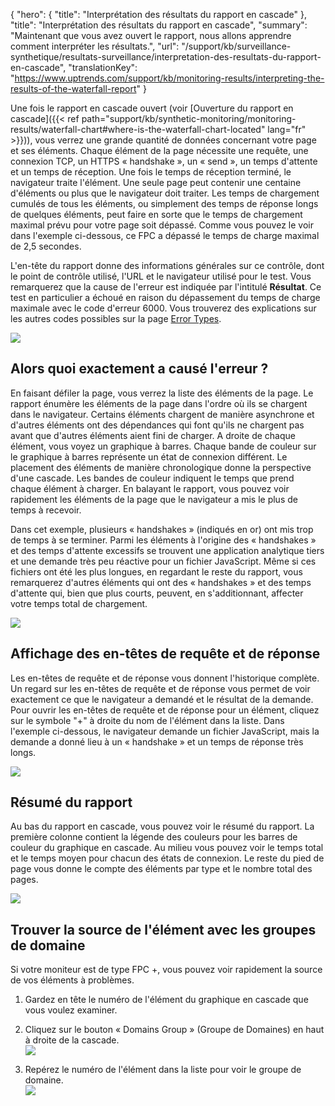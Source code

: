 {
  "hero": {
    "title": "Interprétation des résultats du rapport en cascade"
  },
  "title": "Interprétation des résultats du rapport en cascade",
  "summary": "Maintenant que vous avez ouvert le rapport, nous allons apprendre comment interpréter les résultats.",
  "url": "/support/kb/surveillance-synthetique/resultats-surveillance/interpretation-des-resultats-du-rapport-en-cascade",
  "translationKey": "https://www.uptrends.com/support/kb/monitoring-results/interpreting-the-results-of-the-waterfall-report"
}

Une fois le rapport en cascade ouvert (voir [Ouverture du rapport en cascade]({{< ref path="support/kb/synthetic-monitoring/monitoring-results/waterfall-chart#where-is-the-waterfall-chart-located" lang="fr" >}})), vous verrez une grande quantité de données concernant votre page et ses éléments. Chaque élément de la page nécessite une requête, une connexion TCP, un HTTPS « handshake », un « send », un temps d'attente et un temps de réception. Une fois le temps de réception terminé, le navigateur traite l'élément. Une seule page peut contenir une centaine d'éléments ou plus que le navigateur doit traiter. Les temps de chargement cumulés de tous les éléments, ou simplement des temps de réponse longs de quelques éléments, peut faire en sorte que le temps de chargement maximal prévu pour votre page soit dépassé. Comme vous pouvez le voir dans l'exemple ci-dessous, ce FPC a dépassé le temps de charge maximal de 2,5 secondes.

L'en-tête du rapport donne des informations générales sur ce contrôle, dont le point de contrôle utilisé, l'URL et le navigateur utilisé pour le test. Vous remarquerez que la cause de l'erreur est indiquée par l'intitulé **Résultat**. Ce test en particulier a échoué en raison du dépassement du temps de charge maximale avec le code d'erreur 6000. Vous trouverez des explications sur les autres codes possibles sur la page [Error Types](/support/kb/alerter/erreurs/types-erreurs).

![](/img/content/3125b678-4eb5-43fd-a50d-d2c1b2da3e0e.jpg)

## Alors quoi exactement a causé l'erreur ?

En faisant défiler la page, vous verrez la liste des éléments de la page. Le rapport énumère les éléments de la page dans l'ordre où ils se chargent dans le navigateur. Certains éléments chargent de manière asynchrone et d'autres éléments ont des dépendances qui font qu'ils ne chargent pas avant que d'autres éléments aient fini de charger. A droite de chaque élément, vous voyez un graphique à barres. Chaque bande de couleur sur le graphique à barres représente un état de connexion différent. Le placement des éléments de manière chronologique donne la perspective d'une cascade. Les bandes de couleur indiquent le temps que prend chaque élément à charger. En balayant le rapport, vous pouvez voir rapidement les éléments de la page que le navigateur a mis le plus de temps à recevoir.

Dans cet exemple, plusieurs « handshakes » (indiqués en or) ont mis trop de temps à se terminer. Parmi les éléments à l'origine des « handshakes » et des temps d'attente excessifs se trouvent une application analytique tiers et une demande très peu réactive pour un fichier JavaScript. Même si ces fichiers ont été les plus longues, en regardant le reste du rapport, vous remarquerez d'autres éléments qui ont des « handshakes » et des temps d'attente qui, bien que plus courts, peuvent, en s'additionnant, affecter votre temps total de chargement.

![](/img/content/2fc286e2-26d2-4b40-96f8-462734d4c509.png)

## Affichage des en-têtes de requête et de réponse

Les en-têtes de requête et de réponse vous donnent l'historique complète. Un regard sur les en-têtes de requête et de réponse vous permet de voir exactement ce que le navigateur a demandé et le résultat de la demande. Pour ouvrir les en-têtes de requête et de réponse pour un élément, cliquez sur le symbole "\+" à droite du nom de l'élément dans la liste. Dans l'exemple ci-dessous, le navigateur demande un fichier JavaScript, mais la demande a donné lieu à un « handshake » et un temps de réponse très longs.

![](/img/content/68f3ff2b-15a3-4f5d-b1be-233bd9ca55e2.png)

## Résumé du rapport

Au bas du rapport en cascade, vous pouvez voir le résumé du rapport. La première colonne contient la légende des couleurs pour les barres de couleur du graphique en cascade. Au milieu vous pouvez voir le temps total et le temps moyen pour chacun des états de connexion. Le reste du pied de page vous donne le compte des éléments par type et le nombre total des pages.

![](/img/content/eed630d9-4882-441f-a303-8bdc9fefbfc1.png)

## Trouver la source de l'élément avec les groupes de domaine 

Si votre moniteur est de type FPC \+, vous pouvez voir rapidement la source de vos éléments à problèmes.

1.  Gardez en tête le numéro de l'élément du graphique en cascade que vous voulez examiner.
2.  Cliquez sur le bouton « Domains Group » (Groupe de Domaines) en haut à droite de la cascade.  
    ![](/img/content/97c81084-da4f-4099-b53f-e4bbd90bcc6a.png)  
      
3.  Repérez le numéro de l'élément dans la liste pour voir le groupe de domaine.  
    ![](/img/content/7213b1fb-861b-4b93-b85a-d03085b191a2.png)
